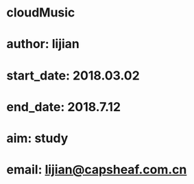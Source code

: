 # cloudMusic

# author:       lijian
# start_date:   2018.03.02
# end_date:     2018.7.12
# aim:          study
# email:        lijian@capsheaf.com.cn
